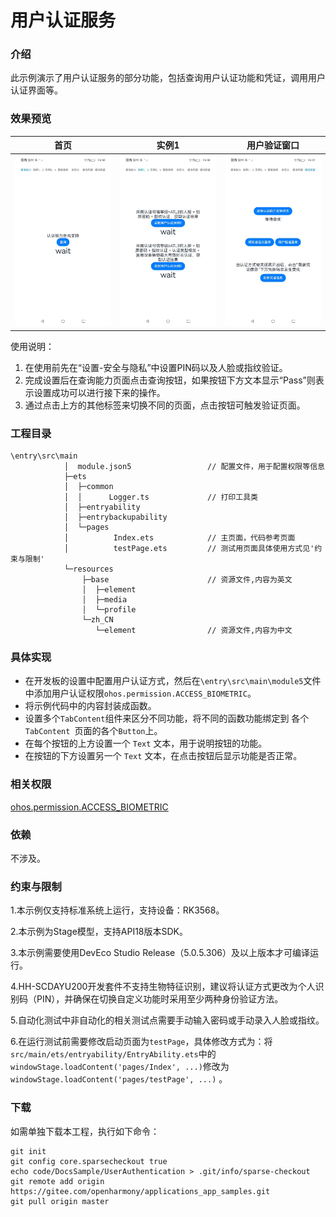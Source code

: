 # 用户认证服务

### 介绍

此示例演示了用户认证服务的部分功能，包括查询用户认证功能和凭证，调用用户认证界面等。

### 效果预览

| 首页                                                     | 实例1                                                       | 用户验证窗口                                                 |
| -------------------------------------------------------- | ----------------------------------------------------------- | ------------------------------------------------------------ |
| <img src="./screenshots/query.jpeg" style="zoom:50%;" /> | <img src="./screenshots/example1.jpeg" style="zoom:50%;" /> | <img src="./screenshots/mockLogin.jpeg" style="zoom:50%;" /> |

使用说明：

1. 在使用前先在“设置-安全与隐私”中设置PIN码以及人脸或指纹验证。
2. 完成设置后在查询能力页面点击查询按钮，如果按钮下方文本显示“Pass”则表示设置成功可以进行接下来的操作。
3. 通过点击上方的其他标签来切换不同的页面，点击按钮可触发验证页面。

### 工程目录

```
\entry\src\main
            │  module.json5					// 配置文件，用于配置权限等信息
            ├─ets
            │  ├─common
            │  │      Logger.ts				// 打印工具类
            │  ├─entryability
            │  ├─entrybackupability
            │  └─pages
            │          Index.ets			// 主页面，代码参考页面
            │          testPage.ets			// 测试用页面具体使用方式见'约束与限制'
            └─resources
                ├─base						// 资源文件,内容为英文
                │  ├─element
                │  ├─media
                │  └─profile
                └─zh_CN
                   └─element                // 资源文件,内容为中文

```

### 具体实现

- 在开发板的设置中配置用户认证方式，然后在`\entry\src\main\module5`文件中添加用户认证权限`ohos.permission.ACCESS_BIOMETRIC`。
- 将示例代码中的内容封装成函数。
- 设置多个`TabContent`组件来区分不同功能，将不同的函数功能绑定到 各个`TabContent `页面的各个`Button`上。
- 在每个按钮的上方设置一个 `Text` 文本，用于说明按钮的功能。
- 在按钮的下方设置另一个 `Text` 文本，在点击按钮后显示功能是否正常。

### 相关权限

[ohos.permission.ACCESS_BIOMETRIC](https://gitee.com/openharmony/docs/blob/OpenHarmony-5.0.0-Release/zh-cn/application-dev/security/AccessToken/permissions-for-all.md#ohospermissionaccess_biometric)

### 依赖

不涉及。

### 约束与限制

1.本示例仅支持标准系统上运行，支持设备：RK3568。

2.本示例为Stage模型，支持API18版本SDK。

3.本示例需要使用DevEco Studio Release（5.0.5.306）及以上版本才可编译运行。

4.HH-SCDAYU200开发套件不支持生物特征识别，建议将认证方式更改为个人识别码（PIN），并确保在切换自定义功能时采用至少两种身份验证方法。

5.自动化测试中非自动化的相关测试点需要手动输入密码或手动录入人脸或指纹。

6.在运行测试前需要修改启动页面为`testPage`，具体修改方式为：将`src/main/ets/entryability/EntryAbility.ets`中的`windowStage.loadContent('pages/Index', ...)`修改为`windowStage.loadContent('pages/testPage', ...)` 。

### 下载

如需单独下载本工程，执行如下命令：

```
git init
git config core.sparsecheckout true
echo code/DocsSample/UserAuthentication > .git/info/sparse-checkout
git remote add origin https://gitee.com/openharmony/applications_app_samples.git
git pull origin master
```

